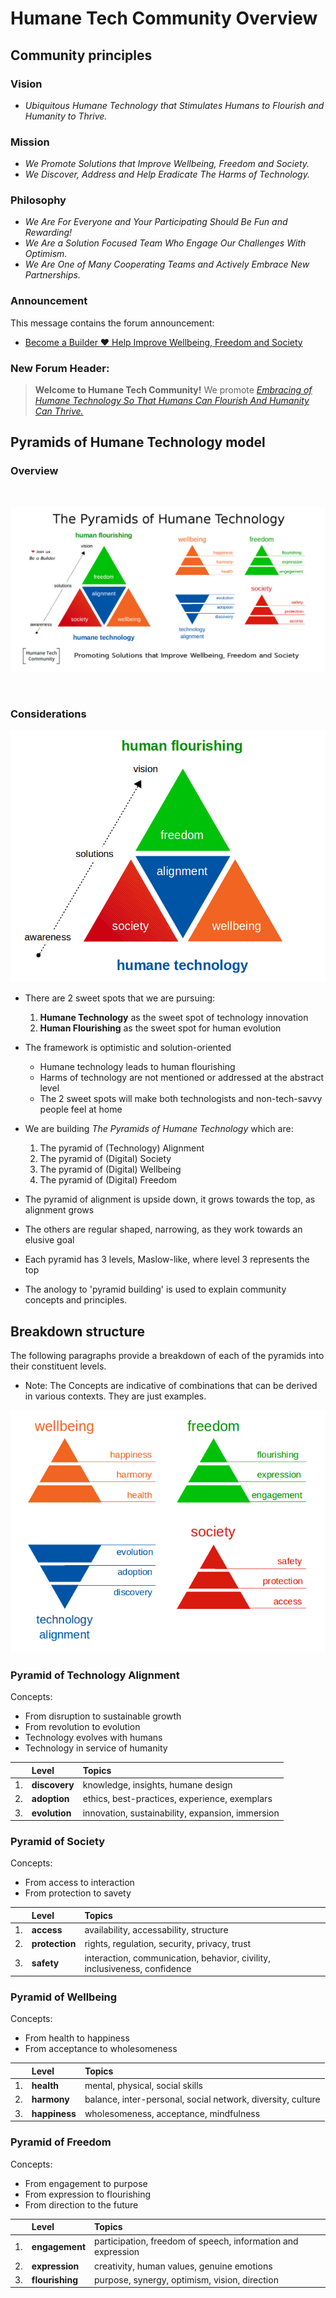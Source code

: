 # Humane Tech Community Overview

## Community principles

### Vision

- _Ubiquitous Humane Technology that Stimulates Humans to Flourish and Humanity to Thrive._

### Mission

- _We Promote Solutions that Improve Wellbeing, Freedom and Society._
- _We Discover, Address and Help Eradicate The Harms of Technology._

### Philosophy

- _We Are For Everyone and Your Participating Should Be Fun and Rewarding!_
- _We Are a Solution Focused Team Who Engage Our Challenges With Optimism._
- _We Are One of Many Cooperating Teams and Actively Embrace New Partnerships._


### Announcement

This message contains the forum announcement: 

- [Become a Builder :heart: Help Improve Wellbeing, Freedom and Society](https://community.humanetech.com/t/3322)

### New Forum Header: 

>**Welcome to Humane Tech Community!**    We promote  [_Embracing of Humane Technology So That Humans Can Flourish And Humanity Can Thrive._](https://community.humanetech.com/t/3322)

## Pyramids of Humane Technology model

### Overview

<br/>

![Pyramids of Humane Technology](humanetech-community-overview.png)

<br/>

### Considerations

![Pyramids of Humane Technology](humanetech-pyramids-model.png)

- There are 2 sweet spots that we are pursuing:
  1. **Humane Technology** as the sweet spot of technology innovation
  2. **Human Flourishing** as the sweet spot for human evolution

- The framework is optimistic and solution-oriented
  - Humane technology leads to human flourishing
  - Harms of technology are not mentioned or addressed at the abstract level
  - The 2 sweet spots will make both technologists and non-tech-savvy people feel at home

- We are building _The Pyramids of Humane Technology_ which are:

  1. The pyramid of (Technology) Alignment
  2. The pyramid of (Digital) Society
  3. The pyramid of (Digital) Wellbeing
  4. The pyramid of (Digital) Freedom

- The pyramid of alignment is upside down, it grows towards the top, as alignment grows

- The others are regular shaped, narrowing, as they work towards an elusive goal

- Each pyramid has 3 levels, Maslow-like, where level 3 represents the top

- The anology to 'pyramid building' is used to explain community concepts and principles.

## Breakdown structure

The following paragraphs provide a breakdown of each of the pyramids into their constituent levels.

- Note: The Concepts are indicative of combinations that can be derived in various contexts. They are just examples.

![Pyramids of Humane Technology Details](humanetech-pyramids-breakdown.png)

### Pyramid of Technology Alignment

Concepts:

- From disruption to sustainable growth
- From revolution to evolution
- Technology evolves with humans
- Technology in service of humanity

| |Level | Topics |
| :---: | :--- | :--- |
| 1. | **discovery** | knowledge, insights, humane design | 
| 2. | **adoption** | ethics, best-practices, experience, exemplars | 
| 3. | **evolution** | innovation, sustainability, expansion, immersion | 

### Pyramid of Society

Concepts:

- From access to interaction
- From protection to savety

| |Level | Topics |
| :---: | :--- | :--- |
| 1. | **access** | availability, accessability, structure | 
| 2. | **protection** | rights, regulation, security, privacy, trust | 
| 3. | **safety** | interaction, communication, behavior, civility, inclusiveness, confidence |

### Pyramid of Wellbeing

Concepts:

- From health to happiness
- From acceptance to wholesomeness

| |Level | Topics |
| :---: | :--- | :--- |
| 1. | **health** | mental, physical, social skills | 
| 2. | **harmony** | balance, inter-personal, social network, diversity, culture | 
| 3. | **happiness** | wholesomeness, acceptance, mindfulness |

### Pyramid of Freedom

Concepts:

- From engagement to purpose
- From expression to flourishing
- From direction to the future

| |Level | Topics |
| :---: | :--- | :--- |
| 1. | **engagement** | participation, freedom of speech, information and expression | 
| 2. | **expression** | creativity, human values, genuine emotions | 
| 3. | **flourishing** | purpose, synergy, optimism, vision, direction |

